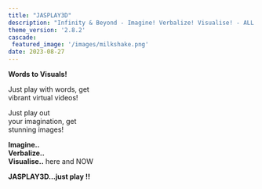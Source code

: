```yaml
---
title: "JASPLAY3D"
description: "Infinity & Beyond - Imagine! Verbalize! Visualise! - ALL IN ONE"
theme_version: '2.8.2'
cascade:
 featured_image: '/images/milkshake.png'
date: 2023-08-27
---
```


**Words to Visuals!**

Just play with words, get                                                                                                                                      
   vibrant virtual videos!

Just play out                                                                                                                                                     
   your imagination, get                                                                                                                                     
    stunning images!                                                                                                                                         
                                                                                                                                                             
**Imagine..                                                                                                                                                   
Verbalize..                                                                                                                                              
Visualise..** here and NOW

**JASPLAY3D…just play !!**

